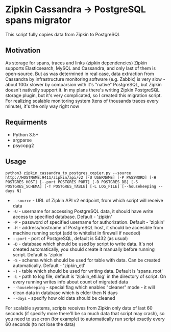 # Zipkin Cassandra -> PostgreSQL spans migrator
This script fully copies data from Zipkin to PostgreSQL

## Motivation
As storage for spans, traces and links (zipkin dependencies) Zipkin supports Elasticsearch, MySQL and Cassandra, and only last of them is open-source. But as was determined in real case, data extraction from Cassandra by infrastructure monitoring software (e.g. Zabbix) is very slow - about 100x slower by comparsion with it's "native" PostgreSQL, but Zipkin doesn't nativelly support it. In my plans there's writing Zipkin PostgreSQL storage plugin, but it's very complicated, so I created this migration script. For realizing scalable monitoring system (tens of thousands traces every minute), it's the only way right now

## Requirments
+ Python 3.5+
+ argparse
+ psycopg2

## Usage
```
python3 zipkin_cassandra_to_postgres_copier.py --source http://HOSTNAME:9411/zipkin/api/v2 [-U USERNAME] [-P PASSWORD] [-H POSTGRES_HOST] [--port POSTGRES_PORT] [-D POSTGRES_DB] [-S POSTGRES_SCHEMA] [-T POSTGRES_TABLE] [-L LOG_FILE] [--housekeeping --days N]
```
+ `--source` - URL of Zipkin API v2 endpoint, from which script will receive data
+ `-U` - username for accessing PostgreSQL data, it should have write access to specified database. Default - 'zipkin'
+ `-P` - password of specified username for authorization. Default - 'zipkin'
+ `-H` - address/hostname of PostgreSQL host, it should be accesible from machine running script (add to whitelist in firewall if needed)
+ `--port` - port of PostgreSQL, default is 5432 (as usual)
+ `-D` - database which should be used by script to write data. It's not created automatically, you should create it manually before running script. Default is 'zipkin'
+ `-S` - schema which should be used for table with data. Can be created automatically. Default - 'zipkin_etl'
+ `-T` - table which should be used for writing data. Default is 'spans_root'
+ `-L` - path to log file, default is 'zipkin_etl.log' in the directory of script. On every running writes info about count of migrated data
+ `--housekeeping` - special flag which enables "cleaner" mode - it will clean data in database which is elder then N days
+ `--days` - specify how old data should be cleaned

For scalable systems, scripts receives from Zipkin only data of last 60 seconds (if specify more there'll be so much data that script may crash), so you need to use cron (for example) to automatically run script exactly every 60 seconds (to not lose the data)
